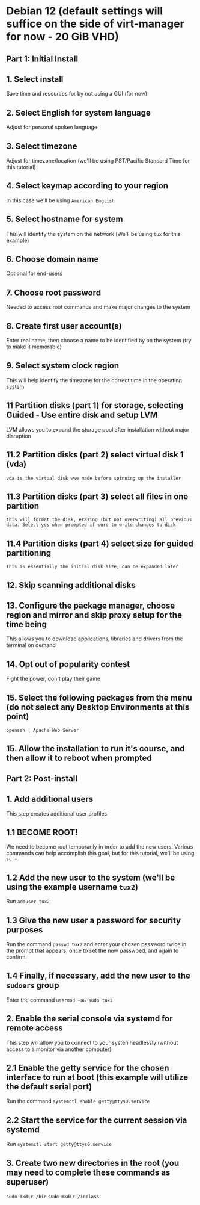 # Debian 12 (default settings will suffice on the side of virt-manager for now - 20 GiB VHD)

## Part 1: Initial Install

## 1. Select install
  Save time and resources for by not using a GUI (for now) 
## 2. Select English for system language
  Adjust for personal spoken language
## 3. Select timezone
  Adjust for timezone/location (we'll be using PST/Pacific Standard Time for this tutorial)
## 4. Select keymap according to your region
  In this case we'll be using ``American English``
## 5. Select hostname for system
  This will identify the system on the network (We'll be using ``tux`` for this example)
## 6. Choose domain name 
  Optional for end-users
## 7. Choose root password
  Needed to access root commands and make major changes to the system
## 8. Create first user account(s)
  Enter real name, then choose a name to be identified by on the system (try to make it memorable)
## 9. Select system clock region
  This will help identify the timezone for the correct time in the operating system
## 11 Partition disks (part 1) for storage, selecting Guided - Use entire disk and setup LVM
  LVM allows you to expand the storage pool after installation without major disruption
## 11.2 Partition disks (part 2) select virtual disk 1 (vda)
    vda is the virtual disk wwe made before spinning up the installer
## 11.3 Partition disks (part 3) select all files in one partition
    this will format the disk, erasing (but not overwriting) all previous data. Select yes when prompted if sure to write changes to disk
## 11.4 Partition disks (part 4) select size for guided partitioning
    This is essentially the initial disk size; can be expanded later
    
## 12. Skip scanning additional disks
## 13. Configure the package manager, choose region and mirror and skip proxy setup for the time being
  This allows you to download applications, libraries and drivers from the terminal on demand  
## 14. Opt out of popularity contest
  Fight the power, don't play their game
## 15. Select the following packages from the menu (do not select any Desktop Environments at this point)
    openssh | Apache Web Server
## 15. Allow the installation to run it's course, and then allow it to reboot when prompted

## Part 2: Post-install

## 1. Add additional users
  This step creates additional user profiles 
## 1.1 BECOME ROOT!
  We need to become root temporarily in order to add the new users. Various commands can help accomplish this goal, but for this tutorial, we'll be using ``su -``
## 1.2 Add the new user to the system (we'll be using the example username ``tux2``)
  Run ``adduser tux2``
## 1.3 Give the new user a password for security purposes
  Run the command ``passwd tux2`` and enter your chosen password twice in the prompt that appears; once to set the new passwoed, and again to confirm
## 1.4 Finally, if necessary, add the new user to the ``sudoers`` group
  Enter the command  ``usermod -aG sudo tux2``
  
## 2. Enable the serial console via systemd for remote access
  This step will allow you to connect to your systen headlessly (without access to a monitor via another computer)
## 2.1 Enable the getty service for the chosen interface to run at boot (this example will utilize the default serial port)
  Run the command ``systemctl enable getty@ttys0.service``
## 2.2 Start the service for the current session via systemd
  Run ``systemctl start getty@ttys0.service``
## 3. Create two new directories in the root (you may need to complete these commands as superuser)
  ``sudo mkdir /bin``
  ``sudo mkdir /inclass``
